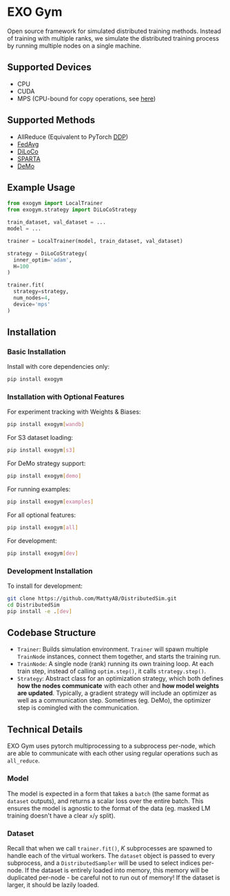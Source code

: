 # EXO Gym

Open source framework for simulated distributed training methods.
Instead of training with multiple ranks, we simulate the distributed training process by running multiple nodes on a single machine.

## Supported Devices

- CPU
- CUDA
- MPS (CPU-bound for copy operations, see [here](https://github.com/pytorch/pytorch/issues/141287))

## Supported Methods

- AllReduce (Equivalent to PyTorch [DDP](https://arxiv.org/abs/2006.15704))
- [FedAvg](https://arxiv.org/abs/2311.08105)
- [DiLoCo](https://arxiv.org/abs/2311.08105)
- [SPARTA](https://openreview.net/forum?id=stFPf3gzq1)
- [DeMo](https://arxiv.org/abs/2411.19870)

## Example Usage

```python
from exogym import LocalTrainer
from exogym.strategy import DiLoCoStrategy

train_dataset, val_dataset = ...
model = ...

trainer = LocalTrainer(model, train_dataset, val_dataset)

strategy = DiLoCoStrategy(
  inner_optim='adam',
  H=100
)

trainer.fit(
  strategy=strategy,
  num_nodes=4,
  device='mps'
)
```

## Installation

### Basic Installation
Install with core dependencies only:
```bash
pip install exogym
```

### Installation with Optional Features

For experiment tracking with Weights & Biases:
```bash
pip install exogym[wandb]
```

For S3 dataset loading:
```bash
pip install exogym[s3]
```

For DeMo strategy support:
```bash
pip install exogym[demo]
```

For running examples:
```bash
pip install exogym[examples]
```

For all optional features:
```bash
pip install exogym[all]
```

For development:
```bash
pip install exogym[dev]
```

### Development Installation

To install for development:
```bash
git clone https://github.com/MattyAB/DistributedSim.git
cd DistributedSim
pip install -e .[dev]
```

## Codebase Structure

- `Trainer`: Builds simulation environment. `Trainer` will spawn multiple `TrainNode` instances, connect them together, and starts the training run.
- `TrainNode`: A single node (rank) running its own training loop. At each train step, instead of calling `optim.step()`, it calls `strategy.step()`.
- `Strategy`: Abstract class for an optimization strategy, which both defines **how the nodes communicate** with each other and **how model weights are updated**. Typically, a gradient strategy will include an optimizer as well as a communication step. Sometimes (eg. DeMo), the optimizer step is comingled with the communication.

## Technical Details

EXO Gym uses pytorch multiprocessing to a subprocess per-node, which are able to communicate with each other using regular operations such as `all_reduce`.

### Model

The model is expected in a form that takes a `batch` (the same format as `dataset` outputs), and returns a scalar loss over the entire batch. This ensures the model is agnostic to the format of the data (eg. masked LM training doesn't have a clear `x`/`y` split).

### Dataset

Recall that when we call `trainer.fit()`, $K$ subprocesses are spawned to handle each of the virtual workers. The `dataset` object is passed to every subprocess, and a `DistributedSampler` will be used to select indices per-node. If the dataset is entirely loaded into memory, this memory will be duplicated per-node - be careful not to run out of memory! If the dataset is larger, it should be lazily loaded.

<!-- For further information, see individual pages on:

- [Dataset](./docs/dataset.md) -->